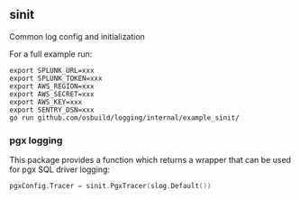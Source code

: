 ## sinit

Common log config and initialization

For a full example run:

```
export SPLUNK_URL=xxx
export SPLUNK_TOKEN=xxx
export AWS_REGION=xxx
export AWS_SECRET=xxx
export AWS_KEY=xxx
export SENTRY_DSN=xxx
go run github.com/osbuild/logging/internal/example_sinit/
```

### pgx logging

This package provides a function which returns a wrapper that can be used for pgx SQL driver logging:

```go
pgxConfig.Tracer = sinit.PgxTracer(slog.Default())
```
